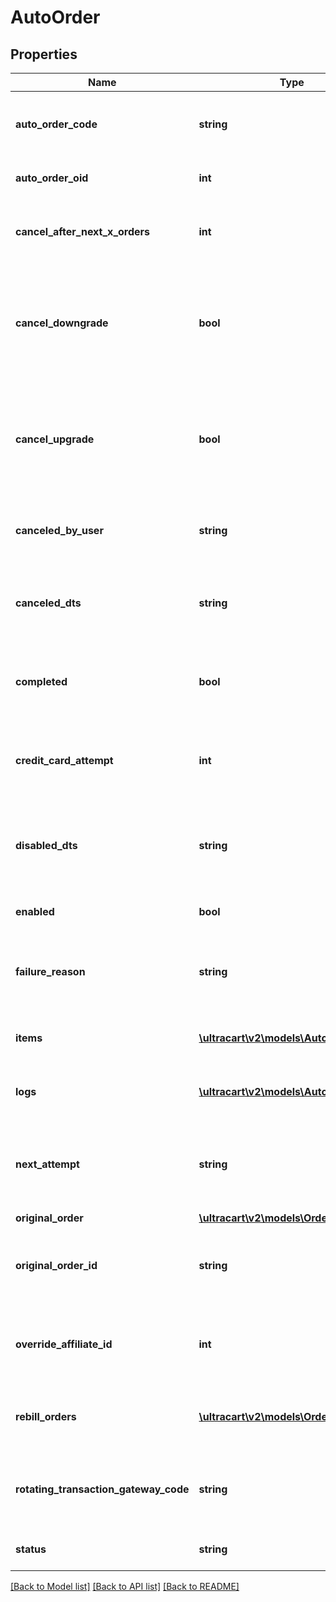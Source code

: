 # AutoOrder

## Properties
Name | Type | Description | Notes
------------ | ------------- | ------------- | -------------
**auto_order_code** | **string** | Unique code assigned to this auto order | [optional] 
**auto_order_oid** | **int** | Auto order object identifier | [optional] 
**cancel_after_next_x_orders** | **int** | Cancel this auto order after X additional rebills | [optional] 
**cancel_downgrade** | **bool** | True if the auto order was canceled because the customer purchased a downgrade item | [optional] 
**cancel_upgrade** | **bool** | True if the auto order was canceled because the customer purchased an upgrade item | [optional] 
**canceled_by_user** | **string** | The user that canceled the auto order | [optional] 
**canceled_dts** | **string** | The date/time that the auto order was canceled | [optional] 
**completed** | **bool** | True if the auto order ran successfully to completion | [optional] 
**credit_card_attempt** | **int** | The number of credit card attempts that have taken place | [optional] 
**disabled_dts** | **string** | The date/time the auto order was disabled due to failed rebills | [optional] 
**enabled** | **bool** | True if this auto order is enabled | [optional] 
**failure_reason** | **string** | The reason this auto order failed during the last rebill attempt | [optional] 
**items** | [**\ultracart\v2\models\AutoOrderItem[]**](AutoOrderItem.md) | The items that are setup to rebill | [optional] 
**logs** | [**\ultracart\v2\models\AutoOrderLog[]**](AutoOrderLog.md) | Logs associated with this auto order | [optional] 
**next_attempt** | **string** | The next time that the auto order will be attempted for processing | [optional] 
**original_order** | [**\ultracart\v2\models\Order**](Order.md) |  | [optional] 
**original_order_id** | **string** | The original order id that this auto order is associated with. | [optional] 
**override_affiliate_id** | **int** | Override the affiliate id given credit for rebills of this auto order | [optional] 
**rebill_orders** | [**\ultracart\v2\models\Order[]**](Order.md) | Rebill orders that have taken place on this auto order | [optional] 
**rotating_transaction_gateway_code** | **string** | The RTG code associated with this order for future rebills | [optional] 
**status** | **string** | The status of the auto order | [optional] 

[[Back to Model list]](../README.md#documentation-for-models) [[Back to API list]](../README.md#documentation-for-api-endpoints) [[Back to README]](../README.md)


